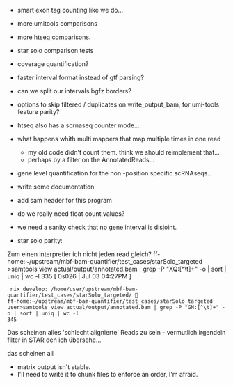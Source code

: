 - smart exon tag counting like we do...

- more umitools comparisons
- more htseq comparisons.

- star solo comparison tests

- coverage quantification?

- faster interval format instead of gtf parsing?

- can we split our intervals bgfz borders? 


- options to skip filtered / duplicates on write_output_bam, 
  for umi-tools feature parity?

- htseq also has a scrnaseq counter mode...


- what happens whith multi mappers that map multiple times in one read
    - my old code didn't count them. think we should reimplement that...
    - perhaps by a filter on the AnnotatedReads...

- gene level quantification for the non -position specific scRNAseqs..

- write some documentation


- add sam header for this program

- do we really need float count values?


- we need a sanity check that no gene interval is disjoint.



- star solo parity:

Zum einen interpretier ich nicht jeden read gleich?
    ff-home:~/upstream/mbf-bam-quantifier/test_cases/starSolo_targeted
    >samtools view actual/output/annotated.bam | grep -P "XQ:[^\t]+" -o | sort | uniq | wc -l
    335
                                                                                                        [ 0s026 | Jul 03 04:27PM ]

     nix develop: /home/user/upstream/mbf-bam-quantifier/test_cases/starSolo_targeted/ 
    ff-home:~/upstream/mbf-bam-quantifier/test_cases/starSolo_targeted
    user>samtools view actual/output/annotated.bam | grep -P "GN:[^\t]+" -o | sort | uniq | wc -l
    345

Das scheinen alles 'schlecht alignierte' Reads zu sein - vermutlich irgendein
filter in STAR den ich übersehe...

das scheinen all

- matrix output isn't stable.
- I'll need to write it to chunk files to enforce an order, I'm afraid.
